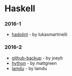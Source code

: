 # Haskell


### 2016-1
- [hadolint](https://github.com/lukasmartinelli/hadolint) - by lukasmartinelli

### 2016-2
- [github-backup](https://github.com/joeyh/github-backup) - by joeyh
- [hython](https://github.com/mattgreen/hython) - by mattgreen
- [lamdu](https://github.com/lamdu/lamdu) - by lamdu
